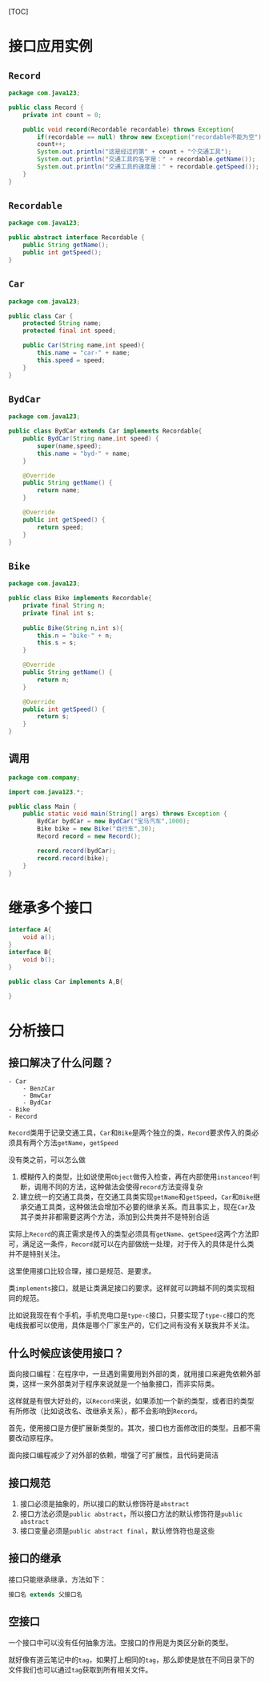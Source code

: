 [TOC]

# 接口应用实例
## `Record`
```java
package com.java123;

public class Record {
    private int count = 0;

    public void record(Recordable recordable) throws Exception{
        if(recordable == null) throw new Exception("recordable不能为空");
        count++;
        System.out.println("这是经过的第" + count + "个交通工具");
        System.out.println("交通工具的名字是：" + recordable.getName());
        System.out.println("交通工具的速度是：" + recordable.getSpeed());
    }
}
```

## `Recordable`
```java
package com.java123;

public abstract interface Recordable {
    public String getName();
    public int getSpeed();
}
```

## `Car`
```java
package com.java123;

public class Car {
    protected String name;
    protected final int speed;

    public Car(String name,int speed){
        this.name = "car-" + name;
        this.speed = speed;
    }
}
```

## `BydCar`
```java
package com.java123;

public class BydCar extends Car implements Recordable{
    public BydCar(String name,int speed) {
        super(name,speed);
        this.name = "byd-" + name;
    }

    @Override
    public String getName() {
        return name;
    }

    @Override
    public int getSpeed() {
        return speed;
    }
}
```

## `Bike`
```java
package com.java123;

public class Bike implements Recordable{
    private final String n;
    private final int s;
    
    public Bike(String n,int s){
        this.n = "bike-" + n;
        this.s = s;
    }

    @Override
    public String getName() {
        return n;
    }

    @Override
    public int getSpeed() {
        return s;
    }
}
```

## 调用
```java
package com.company;

import com.java123.*;

public class Main {
    public static void main(String[] args) throws Exception {
        BydCar bydCar = new BydCar("宝马汽车",1000);
        Bike bike = new Bike("自行车",30);
        Record record = new Record();

        record.record(bydCar);
        record.record(bike);
    }
}
```

# 继承多个接口
```java
interface A{
    void a();
}
interface B{
    void b();
}

public class Car implements A,B{

}
```

# 分析接口
## 接口解决了什么问题？
```
- Car
    - BenzCar
    - BmwCar
    - BydCar
- Bike
- Record
```
`Record`类用于记录交通工具，`Car`和`Bike`是两个独立的类，`Record`要求传入的类必须具有两个方法`getName`，`getSpeed`

没有类之前，可以怎么做
1. 模糊传入的类型，比如说使用`Object`做传入检查，再在内部使用`instanceof`判断，调用不同的方法，这种做法会使得`record`方法变得复杂
2. 建立统一的交通工具类，在交通工具类实现`getName`和`getSpeed`，`Car`和`Bike`继承交通工具类，这种做法会增加不必要的继承关系。而且事实上，现在`Car`及其子类并非都需要这两个方法，添加到公共类并不是特别合适

实际上`Record`的真正需求是传入的类型必须具有`getName`、`getSpeed`这两个方法即可，满足这一条件，`Record`就可以在内部做统一处理，对于传入的具体是什么类并不是特别关注。

这里使用接口比较合理，接口是规范、是要求。

类`implements`接口，就是让类满足接口的要求。这样就可以跨越不同的类实现相同的规范。

比如说我现在有个手机，手机充电口是`type-c`接口，只要实现了`type-c`接口的充电线我都可以使用，具体是哪个厂家生产的，它们之间有没有关联我并不关注。

## 什么时候应该使用接口？
面向接口编程：在程序中，一旦遇到需要用到外部的类，就用接口来避免依赖外部类，这样一来外部类对于程序来说就是一个抽象接口，而非实际类。

这样就是有很大好处的，以`Record`来说，如果添加一个新的类型，或者旧的类型有所修改（比如说改名、改继承关系），都不会影响到`Record`。

首先，使用接口是方便扩展新类型的。其次，接口也方面修改旧的类型。且都不需要改动原程序。

面向接口编程减少了对外部的依赖，增强了可扩展性，且代码更简洁

## 接口规范
1. 接口必须是抽象的，所以接口的默认修饰符是`abstract`
2. 接口方法必须是`public abstract`，所以接口方法的默认修饰符是`public abstract`
3. 接口变量必须是`public abstract final`，默认修饰符也是这些

## 接口的继承
接口只能继承继承，方法如下：
```java
接口名 extends 父接口名
```

## 空接口
一个接口中可以没有任何抽象方法。空接口的作用是为类区分新的类型。

就好像有道云笔记中的`tag`，如果打上相同的`tag`，那么即使是放在不同目录下的文件我们也可以通过`tag`获取到所有相关文件。